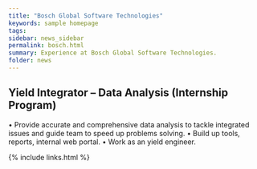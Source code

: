 ```yaml
---
title: "Bosch Global Software Technologies"
keywords: sample homepage
tags: 
sidebar: news_sidebar
permalink: bosch.html
summary: Experience at Bosch Global Software Technologies.
folder: news
---
```


## Yield Integrator – Data Analysis (Internship Program)
• Provide accurate and comprehensive data analysis to tackle integrated issues and guide team to speed up
problems solving.
• Build up tools, reports, internal web portal.
• Work as an yield engineer.

{% include links.html %}